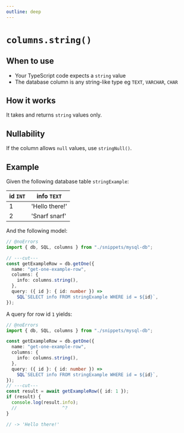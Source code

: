 ```yaml
---
outline: deep
---
```


# `columns.string()`

## When to use

- Your TypeScript code expects a `string` value
- The database column is any string-like type eg `TEXT`, `VARCHAR`, `CHAR`

## How it works

It takes and returns `string` values only.

## Nullability

If the column allows `null` values, use `stringNull()`.

## Example

Given the following database table `stringExample`:

| id `INT` | info `TEXT`    |
| -------- | -------------- |
| 1        | 'Hello there!' |
| 2        | 'Snarf snarf'  |

And the following model:

```ts twoslash
// @noErrors
import { db, SQL, columns } from "./snippets/mysql-db";

// ---cut---
const getExampleRow = db.getOne({
  name: "get-one-example-row",
  columns: {
    info: columns.string(),
  },
  query: ({ id }: { id: number }) =>
    SQL`SELECT info FROM stringExample WHERE id = ${id}`,
});
```

A query for row id `1` yields:

```ts twoslash
// @noErrors
import { db, SQL, columns } from "./snippets/mysql-db";

const getExampleRow = db.getOne({
  name: "get-one-example-row",
  columns: {
    info: columns.string(),
  },
  query: ({ id }: { id: number }) =>
    SQL`SELECT info FROM stringExample WHERE id = ${id}`,
});
// ---cut---
const result = await getExampleRow({ id: 1 });
if (result) {
  console.log(result.info);
  //                 ^?
}

// -> 'Hello there!'
```
